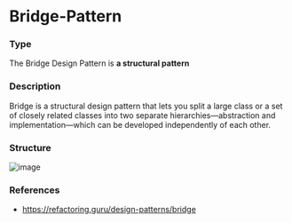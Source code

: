 # Bridge-Pattern

### Type

The Bridge Design Pattern is <b>a structural pattern</b>

### Description

Bridge is a structural design pattern that lets you split a large class or a set of closely related classes into two separate hierarchies—abstraction and implementation—which can be developed independently of each other.

### Structure

![image](https://user-images.githubusercontent.com/102688997/161003305-7dc4a3bb-bd53-405e-939e-865f6ab35d1d.png)

### References

- https://refactoring.guru/design-patterns/bridge
